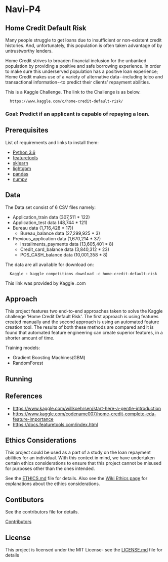 # Navi-P4
## Home Credit Default Risk
Many people struggle to get loans due to insufficient or non-existent credit histories. And, unfortunately, this population is often taken advantage of by untrustworthy lenders.

Home Credit strives to broaden financial inclusion for the unbanked population by providing a positive and safe borrowing experience. In order to make sure this underserved population has a positive loan experience; Home Credit makes use of a variety of alternative data--including telco and transactional information--to predict their clients' repayment abilities.

This is a Kaggle Challenge. The link to the Challenge is as below. 

      https://www.kaggle.com/c/home-credit-default-risk/

### Goal: Predict if an applicant is capable of repaying a loan.

## Prerequisites
List of requirements and links to install them:

* [Python 3.6](https://www.python.org/downloads/release/python-360/)
* [featuretools](https://www.featuretools.com)
* [sklearn](https://scikit-learn.org/stable/)
* [lightgbm](https://lightgbm.readthedocs.io/en/latest/)
* [pandas](https://pandas.pydata.org/index.html)
* [numpy](https://www.numpy.org)

## Data

The Data set consist of 6 CSV files namely:

* Application_train data (307,511 * 122)
* Application_test data (48,744 * 121)
* Bureau data (1,716,428 * 17))
  * Bureau_balance data (27,299,925 * 3)       
* Previous_application data (1,670,214 * 37)
  * Installments_payments data (13,605,401 * 8)
  * Credit_card_balance data (3,840,312 * 23)
  * POS_CASH_balance data (10,001,358 * 8)              

The data are all available for download on:

      Kaggle : kaggle competitions download -c home-credit-default-risk
      
This link was provided by Kaggle .com

## Approach 
   
This project features two end-to-end approaches taken to solve the Kaggle challenge 'Home Credit Default Risk'. The first approach is using features created manually and the second approach is using an automated feature creation tool. The results of both these methods are compared and it is found that automated feature engineering can create superior features, in a shorter amount of time.

Training models: <br />
* Gradient Boosting Machines(GBM)
* RandomForest

## Running
  
## References

* https://www.kaggle.com/willkoehrsen/start-here-a-gentle-introduction
* https://www.kaggle.com/codename007/home-credit-complete-eda-feature-importance
* https://docs.featuretools.com/index.html

## Ethics Considerations
This project could be used as a part of a study on the loan repayment abilities for an individual. With this context in mind, we have undertaken certain ethics considerations to ensure that this project cannot be misused for purposes other than the ones intended.

See the [ETHICS.md](https://github.com/dsp-uga/Navi-P4/blob/master/ETHICS.md) file for details.
Also see the [Wiki Ethics page](https://github.com/dsp-uga/Navi-P4/wiki/Ethics) for explanations about the ethics considerations.

## Contibutors
See the contributors file for details. 

[Contributors](https://github.com/dsp-uga/Navi-P4/blob/master/Contributors.md)

## License
This project is licensed under the MIT License- see the [LICENSE.md]( https://github.com/dsp-uga/Navi-P4/blob/master/LICENSE) file for details

